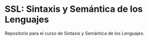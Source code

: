 # SSL: Sintaxis y Semántica de los Lenguajes
Repositorio para el curso de Sintaxis y Semántica de los Lenguajes.
